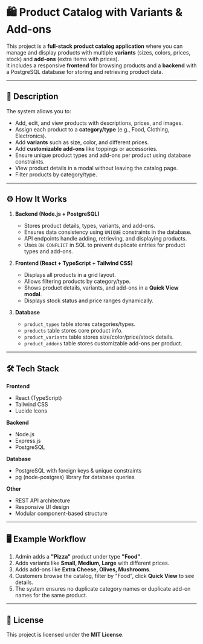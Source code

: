 # 🛍️ Product Catalog with Variants & Add-ons

This project is a **full-stack product catalog application** where you can manage and display products with multiple **variants** (sizes, colors, prices, stock) and **add-ons** (extra items with prices).  
It includes a responsive **frontend** for browsing products and a **backend** with a PostgreSQL database for storing and retrieving product data.

---

## 📌 Description

The system allows you to:
- Add, edit, and view products with descriptions, prices, and images.
- Assign each product to a **category/type** (e.g., Food, Clothing, Electronics).
- Add **variants** such as size, color, and different prices.
- Add **customizable add-ons** like toppings or accessories.
- Ensure unique product types and add-ons per product using database constraints.
- View product details in a modal without leaving the catalog page.
- Filter products by category/type.

---

## ⚙️ How It Works

1. **Backend (Node.js + PostgreSQL)**  
   - Stores product details, types, variants, and add-ons.
   - Ensures data consistency using `UNIQUE` constraints in the database.
   - API endpoints handle adding, retrieving, and displaying products.
   - Uses `ON CONFLICT` in SQL to prevent duplicate entries for product types and add-ons.

2. **Frontend (React + TypeScript + Tailwind CSS)**  
   - Displays all products in a grid layout.
   - Allows filtering products by category/type.
   - Shows product details, variants, and add-ons in a **Quick View modal**.
   - Displays stock status and price ranges dynamically.

3. **Database**  
   - `product_types` table stores categories/types.
   - `products` table stores core product info.
   - `product_variants` table stores size/color/price/stock details.
   - `product_addons` table stores customizable add-ons per product.

---

## 🛠️ Tech Stack

**Frontend**
- React (TypeScript)
- Tailwind CSS
- Lucide Icons

**Backend**
- Node.js
- Express.js
- PostgreSQL

**Database**
- PostgreSQL with foreign keys & unique constraints
- pg (node-postgres) library for database queries

**Other**
- REST API architecture
- Responsive UI design
- Modular component-based structure

---

## 🖥️ Example Workflow
1. Admin adds a **"Pizza"** product under type **"Food"**.
2. Adds variants like **Small, Medium, Large** with different prices.
3. Adds add-ons like **Extra Cheese, Olives, Mushrooms**.
4. Customers browse the catalog, filter by "Food", click **Quick View** to see details.
5. The system ensures no duplicate category names or duplicate add-on names for the same product.

---

## 📜 License
This project is licensed under the **MIT License**.

